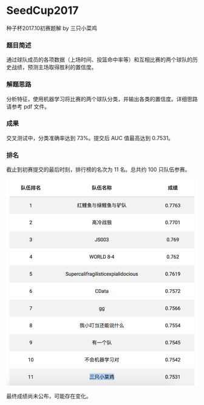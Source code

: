 # SeedCup2017

种子杯2017.10初赛题解 by 三只小菜鸡

### 题目简述

通过球队成员的各项数据（上场时间、投篮命中率等）和互相比赛的两个球队的历史战绩，预测主场取得胜利的置信度。

### 解题思路

分析特征，使用机器学习将比赛的两个球队分类，并输出各类的置信度。详细思路请参考 pdf 文件。

### 成果

交叉测试中，分类准确率达到 73%。提交后 AUC 值最高达到 0.7531。

### 排名

截止到初赛提交的最后时刻，排行榜的名次为 11 名。总共约 100 只队伍参赛。

![Ranking](screenshot.png)

最终成绩尚未公布，可能存在变化。